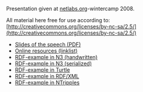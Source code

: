 Presentation given at [netlabs.org](http://www.netlabs.org)-wintercamp 2008.

All material here free for use according to:
[http://creativecommons.org/licenses/by-nc-sa/2.5/](http://creativecommons.org/licenses/by-nc-sa/2.5/)

*   [Slides of the speech (PDF)](semweb.pdf)
*   [Online resources (linklist)](resources.html)
*   [RDF-example in N3 (handwritten)](rdf-example/example.n3)
*   [RDF-example in N3 (serialized)](rdf-example/example.n3-rdflib)
*   [RDF-example in Turtle](rdf-example/example.turtle)
*   [RDF-example in RDF/XML](rdf-example/example.xml)
*   [RDF-example in NTripples](rdf-example/example.ntripples)


